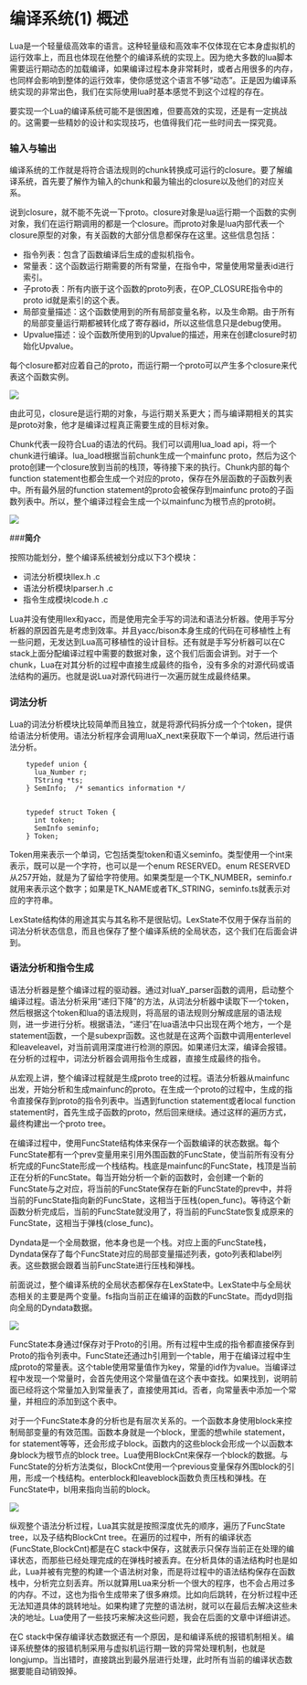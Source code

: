 # 编译系统(1) 概述

Lua是一个轻量级高效率的语言。这种轻量级和高效率不仅体现在它本身虚拟机的运行效率上，而且也体现在他整个的编译系统的实现上。因为绝大多数的lua脚本需要运行期动态的加载编译，如果编译过程本身非常耗时，或者占用很多的内存，也同样会影响到整体的运行效率，使你感觉这个语言不够“动态”。正是因为编译系统实现的非常出色，我们在实际使用lua时基本感觉不到这个过程的存在。

要实现一个Lua的编译系统可能不是很困难，但要高效的实现，还是有一定挑战的。这需要一些精妙的设计和实现技巧，也值得我们花一些时间去一探究竟。


### **输入与输出**

编译系统的工作就是将符合语法规则的chunk转换成可运行的closure。要了解编译系统，首先要了解作为输入的chunk和最为输出的closure以及他们的对应关系。

说到closure，就不能不先说一下proto。closure对象是lua运行期一个函数的实例对象，我们在运行期调用的都是一个closure。而proto对象是lua内部代表一个closure原型的对象，有关函数的大部分信息都保存在这里。这些信息包括：

* 指令列表：包含了函数编译后生成的虚拟机指令。
* 常量表：这个函数运行期需要的所有常量，在指令中，常量使用常量表id进行索引。
* 子proto表：所有内嵌于这个函数的proto列表，在OP_CLOSURE指令中的proto id就是索引的这个表。
* 局部变量描述：这个函数使用到的所有局部变量名称，以及生命期。由于所有的局部变量运行期都被转化成了寄存器id，所以这些信息只是debug使用。
* Upvalue描述：设个函数所使用到的Upvalue的描述，用来在创建closure时初始化Upvalue。

每个closure都对应着自己的proto，而运行期一个proto可以产生多个closure来代表这个函数实例。

![](https://git.gitbook.com/raw/wyyhzc/gifs/master/1358486658_7085.png?token=d3l5aHpjOjkyODA1MGVkLTMxZDEtNDFmOS04MjY3LWU1YzdmNjU4M2U3Nw%3D%3D)

由此可见，closure是运行期的对象，与运行期关系更大；而与编译期相关的其实是proto对象，他才是编译过程真正需要生成的目标对象。

Chunk代表一段符合Lua的语法的代码。我们可以调用lua_load api，将一个chunk进行编译。lua_load根据当前chunk生成一个mainfunc proto，然后为这个proto创建一个closure放到当前的栈顶，等待接下来的执行。Chunk内部的每个function statement也都会生成一个对应的proto，保存在外层函数的子函数列表中。所有最外层的function statement的proto会被保存到mainfunc proto的子函数列表中。所以，整个编译过程会生成一个以mainfunc为根节点的proto树。

![](https://git.gitbook.com/raw/wyyhzc/gifs/master/1358488840_6386.png?token=d3l5aHpjOjkyODA1MGVkLTMxZDEtNDFmOS04MjY3LWU1YzdmNjU4M2U3Nw%3D%3D)

###**简介**
 



按照功能划分，整个编译系统被划分成以下3个模块：

* 词法分析模块llex.h .c
* 语法分析模块lparser.h .c
* 指令生成模块lcode.h .c

Lua并没有使用llex和yacc，而是使用完全手写的词法和语法分析器。使用手写分析器的原因首先是考虑到效率。并且yacc/bison本身生成的代码在可移植性上有一些问题，无发达到Lua高可移植性的设计目标。还有就是手写分析器可以在C stack上面分配编译过程中需要的数据对象，这个我们后面会讲到。对于一个chunk，Lua在对其分析的过程中直接生成最终的指令，没有多余的对源代码或语法结构的遍历。也就是说Lua对源代码进行一次遍历就生成最终结果。


### **词法分析**

Lua的词法分析模块比较简单而且独立，就是将源代码拆分成一个个token，提供给语法分析使用。语法分析程序会调用luaX_next来获取下一个单词，然后进行语法分析。

```
    typedef union {  
      lua_Number r;  
      TString *ts;  
    } SemInfo;  /* semantics information */  
      
      
    typedef struct Token {  
      int token;  
      SemInfo seminfo;  
    } Token;  
```

Token用来表示一个单词，它包括类型token和语义seminfo。类型使用一个int来表示，既可以是一个字符，也可以是一个enum RESERVED。enum RESERVED从257开始，就是为了留给字符使用。如果类型是一个TK_NUMBER，seminfo.r就用来表示这个数字；如果是TK_NAME或者TK_STRING，seminfo.ts就表示对应的字符串。

LexState结构体的用途其实与其名称不是很贴切。LexState不仅用于保存当前的词法分析状态信息，而且也保存了整个编译系统的全局状态，这个我们在后面会讲到。


### **语法分析和指令生成**

语法分析器是整个编译过程的驱动器。通过对luaY_parser函数的调用，启动整个编译过程。语法分析采用“递归下降”的方法，从词法分析器中读取下一个token，然后根据这个token和lua的语法规则，将高层的语法规则分解成底层的语法规则，进一步进行分析。根据语法，“递归”在lua语法中只出现在两个地方，一个是statement函数，一个是subexpr函数。这也就是在这两个函数中调用enterlevel和leaveleavel，对当前调用深度进行检测的原因。如果递归太深，编译会报错。在分析的过程中，词法分析器会调用指令生成器，直接生成最终的指令。

从宏观上讲，整个编译过程就是生成proto tree的过程。语法分析器从mainfunc出发，开始分析和生成mainfunc的proto。在生成一个proto的过程中，生成的指令直接保存到proto的指令列表中。当遇到function statement或者local function statement时，首先生成子函数的proto，然后回来继续。通过这样的遍历方式，最终构建出一个proto tree。

在编译过程中，使用FuncState结构体来保存一个函数编译的状态数据。每个FuncState都有一个prev变量用来引用外围函数的FuncState，使当前所有没有分析完成的FuncState形成一个栈结构。栈底是mainfunc的FuncState，栈顶是当前正在分析的FuncState。每当开始分析一个新的函数时，会创建一个新的FuncState与之对应，将当前的FuncState保存在新的FuncState的prev中，并将当前的FuncState指向新的FuncState，这相当于压栈(open_func)。等待这个新函数分析完成后，当前的FuncState就没用了，将当前的FuncState恢复成原来的FuncState，这相当于弹栈(close_func)。

Dyndata是一个全局数据，他本身也是一个栈。对应上面的FuncState栈，Dyndata保存了每个FuncState对应的局部变量描述列表，goto列表和label列表。这些数据会跟着当前FuncState进行压栈和弹栈。


前面说过，整个编译系统的全局状态都保存在LexState中。LexState中与全局状态相关的主要是两个变量。fs指向当前正在编译的函数的FuncState。而dyd则指向全局的Dyndata数据。


![](https://git.gitbook.com/raw/wyyhzc/gifs/master/1358500685_9493.png?token=d3l5aHpjOjkyODA1MGVkLTMxZDEtNDFmOS04MjY3LWU1YzdmNjU4M2U3Nw%3D%3D)

FuncState本身通过f保存对于Proto的引用。所有过程中生成的指令都直接保存到Proto的指令列表中。FuncState还通过h引用到一个table，用于在编译过程中生成proto的常量表。这个table使用常量值作为key，常量的id作为value。当编译过程中发现一个常量时，会首先使用这个常量值在这个表中查找。如果找到，说明前面已经将这个常量加入到常量表了，直接使用其id。否者，向常量表中添加一个常量，并相应的添加到这个表中。

对于一个FuncState本身的分析也是有层次关系的。一个函数本身使用block来控制局部变量的有效范围。函数本身就是一个block，里面的想while statement，for statement等等，还会形成子block。函数内的这些block会形成一个以函数本身block为根节点的block tree。Lua使用BlockCnt来保存一个block的数据。与FuncState的分析方法类似，BlockCnt使用一个previous变量保存外围block的引用，形成一个栈结构。enterblock和leaveblock函数负责压栈和弹栈。在FuncState中，bl用来指向当前的block。

![](https://git.gitbook.com/raw/wyyhzc/gifs/master/1358503549_4311.png?token=d3l5aHpjOjkyODA1MGVkLTMxZDEtNDFmOS04MjY3LWU1YzdmNjU4M2U3Nw%3D%3D)

纵观整个语法分析过程，Lua其实就是按照深度优先的顺序，遍历了FuncState tree，以及子结构BlockCnt tree。在遍历的过程中，所有的编译状态(FuncState,BlockCnt)都是在C stack中保存，这就表示只保存当前正在处理的编译状态，而那些已经处理完成的在弹栈时被丢弃。在分析具体的语法结构时也是如此，Lua并被有完整的构建一个语法树对象，而是将过程中的语法结构保存在函数栈中，分析完立刻丢弃。所以就算用Lua来分析一个很大的程序，也不会占用过多的内存。不过，这也为指令生成带来了很多麻烦。比如向后跳转，在分析过程中还无法知道具体的跳转地址。如果构建了完整的语法树，就可以在最后去解决这些未决的地址。Lua使用了一些技巧来解决这些问题，我会在后面的文章中详细讲述。

在C stack中保存编译状态数据还有一个原因，是和编译系统的报错机制相关。编译系统整体的报错机制采用与虚拟机运行期一致的异常处理机制，也就是longjump。当出错时，直接跳出到最外层进行处理，此时所有当前的编译状态数据要能自动销毁掉。